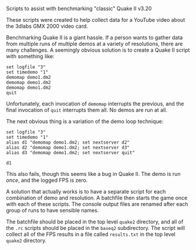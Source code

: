 Scripts to assist with benchmarking "classic" Quake II v3.20

These scripts were created to help collect data for a YouTube video about the 3dlabs GMX 2000 video card.

Benchmarking Quake II is a giant hassle.  If a person wants to gather data from multiple runs of multiple demos at a variety of resolutions, there are many challenges.  A seemingly obvious solution is to create a Quake II script with something like:

```
set logfile "3"
set timedemo "1"
demomap demo1.dm2
demomap demo1.dm2
demomap demo1.dm2
quit
```

Unfortunately, each invocation of `demomap` interrupts the previous, and the final invocation of `quit` interrupts them all.  No demos are run at all.

The next obvious thing is a variation of the demo loop technique:

```
set logfile "3"
set timedemo "1"
alias d1 "demomap demo1.dm2; set nextserver d2"
alias d2 "demomap demo1.dm2; set nextserver d3"
alias d3 "demomap demo1.dm2; set nextserver quit"

d1
```

This also fails, though this seems like a bug in Quake II.  The demo is run _once_, and the logged FPS is zero.

A solution that actually works is to have a separate script for each combination of demo and resolution.  A batchfile then starts the game once with each of these scripts.  The console output files are renamed after each group of runs to have sensible names.

The batchfile should be placed in the top level `quake2` directory, and all of the `.rc` scripts should be placed in the `baseq2` subdirectory.  The script will collect all of the FPS results in a file called `results.txt` in the top level `quake2` directory.